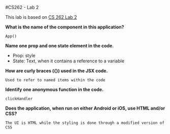 #CS262 - Lab 2

This lab is based on [CS 262 Lab 2](https://cs.calvin.edu/courses/cs/262/kvlinden/02management/lab.html)

**What is the name of the component in this application?**

	App()

**Name one prop and one state element in the code.**
* Prop: style
* State: Text, when it contains a reference to a variable

**How are curly braces ({}) used in the JSX code.**

	Used to refer to named items within the code

**Identify one anonymous function in the code.**

	clickHandler

**Does the application, when run on either Android or iOS, use HTML and/or CSS?**

	The UI is HTML while the styling is done through a modified version of CSS
